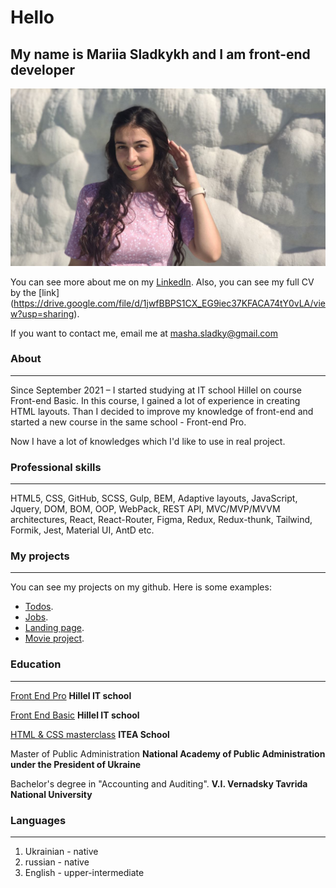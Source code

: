 # Hello

## My name is Mariia Sladkykh and I am front-end developer

![Here is Mariia Sladkykh foto](/mashka.jpg "Mariia Sladkykh")

You can see more about me on my [LinkedIn](https://www.linkedin.com/in/mariia-sladkykh-5b4261213/).
Also, you can see my full CV by the [link] (https://drive.google.com/file/d/1jwfBBPS1CX_EG9iec37KFACA74tY0vLA/view?usp=sharing).

If you want to contact me, email me at <masha.sladky@gmail.com>


### About
***

Since September 2021 – I started studying at IT school Hillel on course Front-end Basic. 
In this course, I gained a lot of experience in creating HTML layouts. Than I decided to 
improve my knowledge of front-end and started a new course in the same school - Front-end Pro.

Now I have a lot of knowledges which I'd like to use in real project.


### Professional skills
***

HTML5, CSS, GitHub, SCSS, Gulp, BEM, Adaptive layouts, JavaScript, Jquery, DOM, BOM, OOP, WebPack, 
REST API, MVC/MVP/MVVM architectures, React, React-Router, Figma, Redux, Redux-thunk, Tailwind,
Formik, Jest, Material UI, AntD etc.


### My projects
***

You can see my projects on my github.
Here is some examples:
- [Todos](https://mashkasladkykh.github.io/Todos/).
- [Jobs](https://github.com/MashkaSladkykh/jobs).
- [Landing page](https://rawcdn.githack.com/MashkaSladkykh/OlgaDudenkova/13d7ac4e694f876fbdb9bef232f868f4f30413ca/index.html).
- [Movie project](https://github.com/MashkaSladkykh/Movie-Project-React/tree/master).


### Education
***

[Front End Pro](https://certificate.ithillel.ua/view/18830499)
**Hillel IT school**

[Front End Basic](https://certificate.ithillel.ua/view/83988102)
**Hillel IT school**

[HTML & CSS masterclass](https://drive.google.com/file/d/1XMgutQG0YoVyUUQTOGTSk8spmIKs-qVP/view?usp=sharing)
**ITEA School**

Master of Public Administration
**National Academy of Public Administration under the President of Ukraine**

Bachelor's degree in "Accounting and Auditing".
**V.I. Vernadsky Tavrida National University**


### Languages
***

1. Ukrainian - native
2. russian - native
3. English - upper-intermediate
